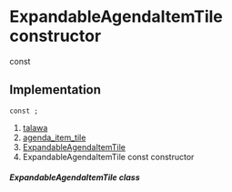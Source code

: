 
<div>

# ExpandableAgendaItemTile constructor

</div>


const 



## Implementation

``` language-dart
const ;
```







1.  [talawa](../../index.md)
2.  [agenda_item_tile](../../widgets_agenda_item_tile/)
3.  [ExpandableAgendaItemTile](../../widgets_agenda_item_tile/ExpandableAgendaItemTile-class.md)
4.  ExpandableAgendaItemTile const constructor

##### ExpandableAgendaItemTile class








